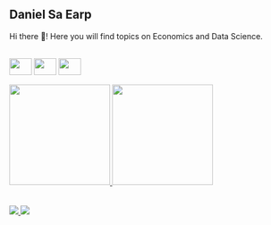 ## Daniel Sa Earp

<p> Hi there 👋! Here you will find topics on Economics and Data Science. </p>

<div style="display: inline_block"><br>
<img align="center" height="30" width="40" src="https://cdn.jsdelivr.net/gh/devicons/devicon/icons/javascript/javascript-original.svg" />
<img align="center" height="30" width="40" src= "https://cdn.jsdelivr.net/gh/devicons/devicon/icons/r/r-original.svg"/>
<img align="center" height="30" width="40" src="https://cdn.jsdelivr.net/gh/devicons/devicon/icons/python/python-original.svg" />
</div>
<br>

<div>
  <a href="https://github.com/dsaearp">
  <img height="180cm" src="https://github-readme-stats.vercel.app/api?username=dsaearp&count_private=true&show_icons=true&theme=transparent">
  <img height="180cm" src="https://github-readme-stats2-lyart.vercel.app/api/top-langs/?username=dsaearp&hide=html&layout=compact&langs_count=5&theme=transparent">
</div>

<br>

<div style="display: inline_block"><br>
  <img src="https://img.shields.io/twitter/follow/earp_daniel?color=1DA1F2&logo=Twitter&style=for-the-badge">
  <a href = "https://br.linkedin.com/in/daniel-sa-earp" target="_blank"><img src="https://img.shields.io/badge/LinkedIn-0077B5?style=for-the-badge&logo=linkedin&logoColor=white" target="_blank"></a>
</div>

          
